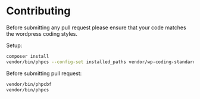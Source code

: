 Contributing
============

Before submitting any pull request please ensure that your code matches the wordpress coding styles.

Setup:
```bash
composer install
vendor/bin/phpcs --config-set installed_paths vendor/wp-coding-standards/wpcs
```

Before submitting pull request:
```bash
vendor/bin/phpcbf 
vendor/bin/phpcs
```
